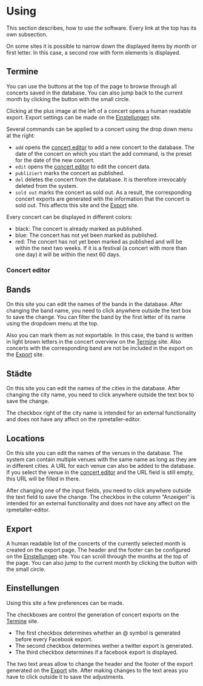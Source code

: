 # Using
This section describes, how to use the software. Every link at the top has its own subsection.

On some sites it is possible to narrow down the displayed items by month or first letter. In this case, a second row with form elements is displayed.
## Termine
You can use the buttons at the top of the page to browse through all concerts saved in the database. You can also jump back to the current month by clicking the button with the small circle.

Clicking at the plus image at the left of a concert opens a human readable export. Export settings can be made on the [Einstellungen](#einstellungen) site.

Several commands can be applied to a concert using the drop down menu at the right:
* `add` opens the [concert editor](#concert-editor) to add a new concert to the database. The date of the concert on which you start the add command, is the preset for the date of the new concert.
* `edit` opens the [concert editor](#concert-editor) to edit the concert data.
* `publiziert` marks the concert as published.
* `del` deletes the concert from the database. It is therefore irrevocably deleted from the system.
* `sold out` marks the concert as sold out. As a result, the corresponding concert exports are generated with the information that the concert is sold out. This affects this site and the [Export](#export) site.

Every concert can be displayed in different colors:
* black: The concert is already marked as published.
* blue: The concert has not yet been marked as published. 
* red: The concert has not yet been marked as published and will be within the next two weeks. If it is a festival (a concert with more than one day) it will be within the next 60 days.
### Concert editor

## Bands
On this site you can edit the names of the bands in the database. After changing the band name, you need to click anywhere outside the text box to save the change. You can filter the band by the first letter of its name using the dropdown menu at the top.

Also you can mark them as not exportable. In this case, the band is written in light brown letters in the concert overview on the [Termine](#termine) site. Also concerts with the corresponding band are not be included in the export on the [Export](#export) site. 
## Städte
On this site you can edit the names of the cities in the database. After changing the city name, you need to click anywhere outside the text box to save the change.

The checkbox right of the city name is intended for an external functionality and does not have any affect on the rpmetaller-editor. 
## Locations
On this site you can edit the names of the venues in the database. The system can contain multiple venues with the same name as long as they are in different cities. A URL for each venue can also be added to the database. If you select the venue in the [concert editor](#concert-editor) and the URL field is still empty, this URL will be filled in there.

After changing one of the input fields, you need to click anywhere outside the text field to save the change.
The checkbox in the column “Anzeigen“ is intended for an external functionality and does not have any affect on the rpmetaller-editor. 
## Export
A human readable list of the concerts of the currently selected month is created on the export page.
The header and the footer can be configured on the [Einstellungen](#einstellungen) site.
You can scroll through the months at the top of the page. You can also jump to the current month by clicking the button with the small circle.
## Einstellungen
Using this site a few preferences can be made.

The checkboxes are control the generation of concert exports on the [Termine](#termine) site.
* The first checkbox determines whether an @ symbol is generated before every Facebook export.
* The second checkbox determines wether a twitter export is generated.
* The third checkbox determines if a facebook export is displayed.

The two text areas allow to change the header and the footer of the export generated on the [Export](#export) site. After making changes to the text areas you have to click outside it to save the adjustments.
